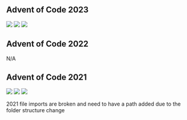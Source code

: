 ## Advent of Code 2023
![](https://img.shields.io/badge/day%20📅-3-blue)
![](https://img.shields.io/badge/stars%20⭐-4-yellow)
![](https://img.shields.io/badge/days%20completed-2-red)

## Advent of Code 2022
N/A

## Advent of Code 2021

![](https://img.shields.io/badge/day%20📅-25-blue)
![](https://img.shields.io/badge/stars%20⭐-26-yellow)
![](https://img.shields.io/badge/days%20completed-13-red)

2021 file imports are broken and need to have a path added due to the folder structure change